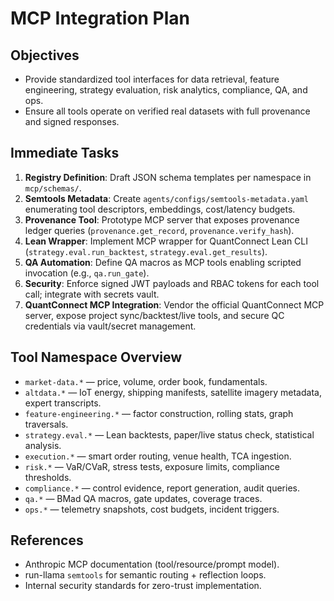 # MCP Integration Plan

## Objectives
- Provide standardized tool interfaces for data retrieval, feature engineering, strategy evaluation, risk analytics, compliance, QA, and ops.
- Ensure all tools operate on verified real datasets with full provenance and signed responses.

## Immediate Tasks
1. **Registry Definition**: Draft JSON schema templates per namespace in `mcp/schemas/`.
2. **Semtools Metadata**: Create `agents/configs/semtools-metadata.yaml` enumerating tool descriptors, embeddings, cost/latency budgets.
3. **Provenance Tool**: Prototype MCP server that exposes provenance ledger queries (`provenance.get_record`, `provenance.verify_hash`).
4. **Lean Wrapper**: Implement MCP wrapper for QuantConnect Lean CLI (`strategy.eval.run_backtest`, `strategy.eval.get_results`).
5. **QA Automation**: Define QA macros as MCP tools enabling scripted invocation (e.g., `qa.run_gate`).
6. **Security**: Enforce signed JWT payloads and RBAC tokens for each tool call; integrate with secrets vault.
7. **QuantConnect MCP Integration**: Vendor the official QuantConnect MCP server, expose project sync/backtest/live tools, and secure QC credentials via vault/secret management.

## Tool Namespace Overview
- `market-data.*` — price, volume, order book, fundamentals.
- `altdata.*` — IoT energy, shipping manifests, satellite imagery metadata, expert transcripts.
- `feature-engineering.*` — factor construction, rolling stats, graph traversals.
- `strategy.eval.*` — Lean backtests, paper/live status check, statistical analysis.
- `execution.*` — smart order routing, venue health, TCA ingestion.
- `risk.*` — VaR/CVaR, stress tests, exposure limits, compliance thresholds.
- `compliance.*` — control evidence, report generation, audit queries.
- `qa.*` — BMad QA macros, gate updates, coverage traces.
- `ops.*` — telemetry snapshots, cost budgets, incident triggers.

## References
- Anthropic MCP documentation (tool/resource/prompt model).
- run-llama `semtools` for semantic routing + reflection loops.
- Internal security standards for zero-trust implementation.
